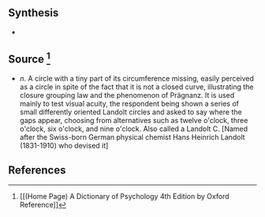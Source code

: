 ## Synthesis
- 
## Source [^1]
- $n$. A circle with a tiny part of its circumference missing, easily perceived as a circle in spite of the fact that it is not a closed curve, illustrating the closure grouping law and the phenomenon of Prägnanz. It is used mainly to test visual acuity, the respondent being shown a series of small differently oriented Landolt circles and asked to say where the gaps appear, choosing from alternatives such as twelve o'clock, three o'clock, six o'clock, and nine o'clock. Also called a Landolt C. \[Named after the Swiss-born German physical chemist Hans Heinrich Landolt (1831-1910) who devised it]
## References

[^1]: [[(Home Page) A Dictionary of Psychology 4th Edition by Oxford Reference]]